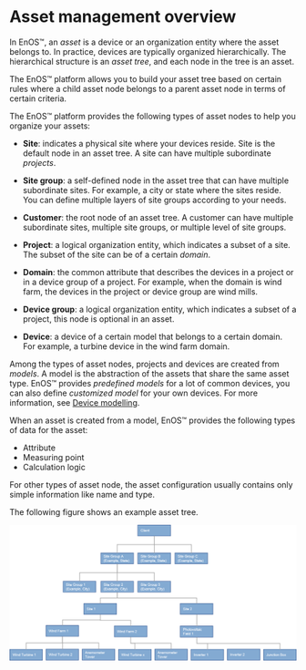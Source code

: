 # Asset management overview

In EnOS™, an *asset* is a device or an organization entity where the
asset belongs to. In practice, devices are typically organized hierarchically.
The hierarchical structure is an *asset tree*, and each node in the tree is an asset.

The EnOS™ platform allows you to build your asset tree based on certain rules where a child asset node belongs to a parent asset node in terms of certain criteria.

The EnOS™ platform provides the following types of asset nodes to help you
organize your assets:

- **Site**: indicates a physical site where your devices reside. Site is the default node in an asset tree. A site can have multiple subordinate *projects*.

- **Site group**: a self-defined node in the asset tree that can have multiple subordinate sites. For example, a city or state where the sites reside. You can define multiple layers of site groups according to your needs.

- **Customer**: the root node of an asset tree. A customer can have multiple subordinate sites, multiple site groups, or multiple level of site groups.

- **Project**: a logical organization entity, which indicates a subset of a site. The subset of the site can be of a certain *domain*.

- **Domain**: the common attribute that describes the devices in a project or in a device group of a project. For example, when the domain is wind farm, the devices in the project or device group are wind mills.

- **Device group**: a logical organization entity, which indicates a subset of a project, this node is optional in an asset.

- **Device**: a device of a certain model that belongs to a certain domain.
    For example, a turbine device in the wind farm domain.

Among the types of asset nodes, projects and devices are created from *models*. A model is the abstraction of the assets that share the same asset type. EnOS™
provides *predefined models* for a lot of common devices, you can also define
*customized model* for your own devices. For more information, see [Device modelling](../device_modelling/model_overview).

When an asset is created from a model, EnOS™ provides the following types of data
for the asset:
- Attribute
- Measuring point
- Calculation logic

For other types of asset node, the asset configuration usually contains only simple information like name and type.

The following figure shows an example asset tree.

![](media/Asset_tree_example.png)
